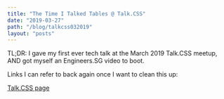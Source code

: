 ```yaml
---
title: "The Time I Talked Tables @ Talk.CSS"
date: "2019-03-27"
path: "/blog/talkcss032019"
layout: "posts"
---
```


TL;DR: I gave my first ever tech talk at the March 2019 Talk.CSS meetup, AND got myself an Engineers.SG video to boot.

Links I can refer to back again once I want to clean this up:

[Talk.CSS page](https://singaporecss.github.io/37/)
